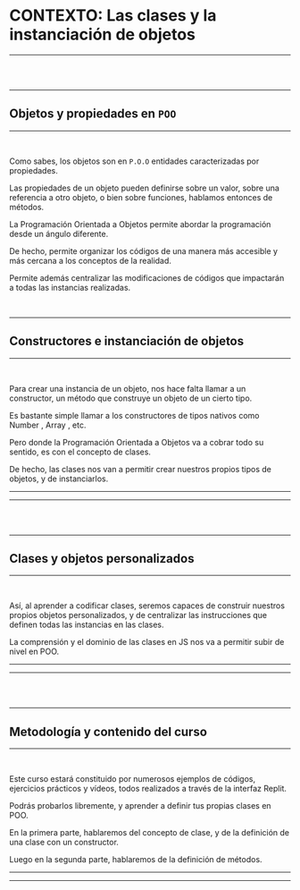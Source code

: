 # **CONTEXTO: Las clases y la instanciación de objetos**

---

<br>
<br>

---

## **Objetos y propiedades en `POO`**

---

<br>

Como sabes, los objetos son en `P.O.O` entidades caracterizadas por propiedades.

Las propiedades de un objeto pueden definirse sobre un valor, sobre una referencia a otro objeto, o bien sobre funciones, hablamos entonces de métodos.

La Programación Orientada a Objetos permite abordar la programación desde un ángulo diferente.

De hecho, permite organizar los códigos de una manera más accesible y más cercana a los conceptos de la realidad.

Permite además centralizar las modificaciones de códigos que impactarán a todas las instancias realizadas.

<br>

---

## **Constructores e instanciación de objetos**

---

<br>

Para crear una instancia de un objeto, nos hace falta llamar a un constructor, un método que construye un objeto de un cierto tipo.

Es bastante simple llamar a los constructores de tipos nativos como Number , Array , etc.

Pero donde la Programación Orientada a Objetos va a cobrar todo su sentido, es con el concepto de clases.

De hecho, las clases nos van a permitir crear nuestros propios tipos de objetos, y de instanciarlos.

---

---

<br>

<br>

---

## **Clases y objetos personalizados**

---

<br>

Así, al aprender a codificar clases, seremos capaces de construir nuestros propios objetos personalizados, y de centralizar las instrucciones que definen todas las instancias en las clases.

La comprensión y el dominio de las clases en JS nos va a permitir subir de nivel en POO.

---

---

<br>

<br>

---

## **Metodología y contenido del curso**

---

<br>

Este curso estará constituido por numerosos ejemplos de códigos, ejercicios prácticos y vídeos, todos realizados a través de la interfaz Replit.

Podrás probarlos libremente, y aprender a definir tus propias clases en POO.

En la primera parte, hablaremos del concepto de clase, y de la definición de una clase con un constructor.

Luego en la segunda parte, hablaremos de la definición de métodos.

---

---